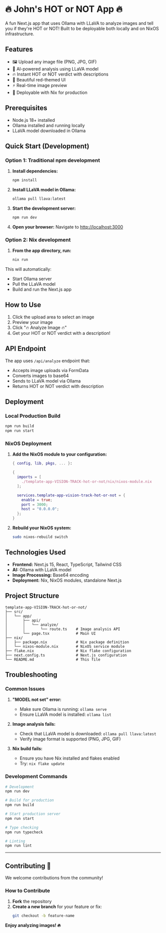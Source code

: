 # 🔥 John's HOT or NOT App 🔥

A fun Next.js app that uses Ollama with LLaVA to analyze images and tell you if they're HOT or NOT! Built to be deployable both locally and on NixOS infrastructure.

## Features

- 🖼️ Upload any image file (PNG, JPG, GIF)
- 🤖 AI-powered analysis using LLaVA model
- 🔥 Instant HOT or NOT verdict with descriptions
- 📱 Beautiful red-themed UI
- ⚡ Real-time image preview
- 🚀 Deployable with Nix for production

## Prerequisites

- Node.js 18+ installed
- Ollama installed and running locally
- LLaVA model downloaded in Ollama

## Quick Start (Development)

### Option 1: Traditional npm development

1. **Install dependencies:**
   ```bash
   npm install
   ```

2. **Install LLaVA model in Ollama:**
   ```bash
   ollama pull llava:latest
   ```

3. **Start the development server:**
   ```bash
   npm run dev
   ```

4. **Open your browser:**
   Navigate to [http://localhost:3000](http://localhost:3000)

### Option 2: Nix development

1. **From the app directory, run:**
   ```bash
   nix run
   ```

This will automatically:
- Start Ollama server
- Pull the LLaVA model
- Build and run the Next.js app

## How to Use

1. Click the upload area to select an image
2. Preview your image
3. Click "🔥 Analyze Image 🔥" 
4. Get your HOT or NOT verdict with a description!

## API Endpoint

The app uses `/api/analyze` endpoint that:
- Accepts image uploads via FormData
- Converts images to base64
- Sends to LLaVA model via Ollama
- Returns HOT or NOT verdict with description

## Deployment

### Local Production Build

```bash
npm run build
npm run start
```

### NixOS Deployment

1. **Add the NixOS module to your configuration:**
   ```nix
   { config, lib, pkgs, ... }:
   
   {
     imports = [
       ./template-app-VISION-TRACK-hot-or-not/nix/nixos-module.nix
     ];
   
     services.template-app-vision-track-hot-or-not = {
       enable = true;
       port = 3000;
       host = "0.0.0.0";
     };
   }
   ```

2. **Rebuild your NixOS system:**
   ```bash
   sudo nixos-rebuild switch
   ```

## Technologies Used

- **Frontend:** Next.js 15, React, TypeScript, Tailwind CSS
- **AI:** Ollama with LLaVA model
- **Image Processing:** Base64 encoding
- **Deployment:** Nix, NixOS modules, standalone Next.js

## Project Structure

```
template-app-VISION-TRACK-hot-or-not/
├── src/
│   └── app/
│       ├── api/
│       │   └── analyze/
│       │       └── route.ts    # Image analysis API
│       └── page.tsx            # Main UI
├── nix/
│   ├── package.nix             # Nix package definition
│   └── nixos-module.nix        # NixOS service module
├── flake.nix                   # Nix flake configuration
├── next.config.ts              # Next.js configuration
└── README.md                   # This file
```

## Troubleshooting

### Common Issues

1. **"MODEL not set" error:**
   - Make sure Ollama is running: `ollama serve`
   - Ensure LLaVA model is installed: `ollama list`

2. **Image analysis fails:**
   - Check that LLaVA model is downloaded: `ollama pull llava:latest`
   - Verify image format is supported (PNG, JPG, GIF)

3. **Nix build fails:**
   - Ensure you have Nix installed and flakes enabled
   - Try: `nix flake update`

### Development Commands

```bash
# Development
npm run dev

# Build for production
npm run build

# Start production server
npm run start

# Type checking
npm run typecheck

# Linting
npm run lint
```

---

## Contributing 🤝

We welcome contributions from the community!  

### How to Contribute

1. **Fork** the repository  
2. **Create a new branch** for your feature or fix:  
   ```bash
   git checkout -b feature-name

**Enjoy analyzing images! 🔥**
